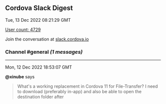 ## Cordova Slack Digest
Tue, 13 Dec 2022 08:21:29 GMT

[User count: 4729](https://cordova.slack.com/)


Join the conversation at [slack.cordova.io](http://slack.cordova.io/)

### __Channel #general__ _(1 messages)_
---

Mon, 12 Dec 2022 18:53:07 GMT

__@xinube__ says 
> What's a working replacement in Cordova 11 for File-Transfer? I need to download (preferably in-app) and also be able to open the destination folder after
> 
